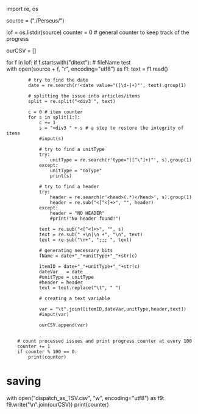 import re, os

source = ("./Perseus/") 

lof = os.listdir(source)
counter = 0 # general counter to keep track of the progress

ourCSV = []

for f in lof:
    if f.startswith("dltext"): # fileName test        
        with open(source + f, "r", encoding="utf8") as f1:
            text = f1.read()

            # try to find the date
            date = re.search(r'<date value="([\d-]+)"', text).group(1)

            # splitting the issue into articles/items
            split = re.split("<div3 ", text)

            c = 0 # item counter
            for s in split[1:]:
                c += 1
                s = "<div3 " + s # a step to restore the integrity of items
                #input(s)

                # try to find a unitType
                try:
                    unitType = re.search(r'type="([^\"]+)"', s).group(1)
                except:
                    unitType = "noType"
                    print(s)

                # try to find a header
                try:
                    header = re.search(r'<head>(.*)</head>', s).group(1)
                    header = re.sub("<[^<]+>", "", header)
                except:
                    header = "NO HEADER"
                    #print("No header found!")

                text = re.sub("<[^<]+>", "", s)
                text = re.sub(" +\n|\n +", "\n", text)
                text = re.sub("\n+", ";;; ", text)

                # generating necessary bits 
                fName = date+"_"+unitType+"_"+str(c)

                itemID = date+"_"+unitType+"_"+str(c)
                dateVar   = date
                #unitType = unitType
                #header = header
                text = text.replace("\t", " ")

                # creating a text variable
               
                var = "\t".join([itemID,dateVar,unitType,header,text])
                #input(var)

                ourCSV.append(var)


        # count processed issues and print progress counter at every 100        
        counter += 1
        if counter % 100 == 0:
            print(counter)

# saving
with open("dispatch_as_TSV.csv", "w", encoding="utf8") as f9:
    f9.write("\n".join(ourCSV))
print(counter)

